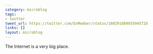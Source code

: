 ```yaml
---
category: microblog
tags:
- twitter
tweet_url: https://twitter.com/ExMember/status/160291889935945728
links: []
layout: microblog
---
```

The Internet is a very big place.
